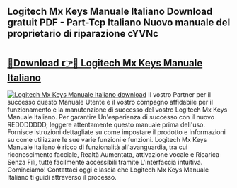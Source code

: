## Logitech Mx Keys Manuale Italiano Download gratuit PDF - Part-Tcp Italiano Nuovo manuale del proprietario di riparazione cYVNc

# <h2><a href="http://df97ye.blite.top/?on=Logitech+Mx+Keys+Manuale+Italiano">🔗Download 👉🔴 Logitech Mx Keys Manuale Italiano</a></h2>

[![Logitech Mx Keys Manuale Italiano download](https://i.imgur.com/lujVjoI.png)](http://df97ye.blite.top/?on=Logitech+Mx+Keys+Manuale+Italiano)
Il vostro Partner per il successo questo Manuale Utente è il vostro compagno affidabile per il funzionamento e la manutenzione di successo del vostro Logitech Mx Keys Manuale Italiano. Per garantire Un'esperienza di successo con il nuovo REDDDDDDD, leggere attentamente questo manuale prima dell'uso. Fornisce istruzioni dettagliate su come impostare il prodotto e informazioni su come utilizzare le sue varie funzioni e funzioni. Logitech Mx Keys Manuale Italiano è ricco di funzionalità all'avanguardia, tra cui riconoscimento facciale, Realtà Aumentata, attivazione vocale e Ricarica Senza Fili, tutte facilmente accessibili tramite L'interfaccia intuitiva. Cominciamo! Contattaci oggi e lascia che Logitech Mx Keys Manuale Italiano ti guidi attraverso il processo.
